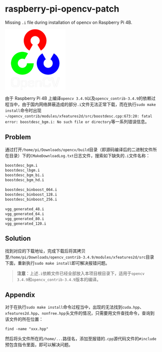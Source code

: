# raspberry-pi-opencv-patch

Missing `.i` file during installation of opencv on Raspberry Pi 4B.

![](./logo.png)

由于 Raspberry Pi 4B 上编译`opencv 3.4.9`以及`opencv_contrib-3.4.9`的依赖过程当中，由于国内网络屏蔽造成的部分`.i`文件无法正常下载，而在执行`sudo make install`命令时出现`~/opencv_contrib/modules/xfeatures2d/src/boostdesc.cpp:673:20: fatal error: boostdesc_bgm.i: No such file or directory`等一系列错误信息。

## Problem

通过打开`/home/pi/Downloads/opencv/build`目录（即源码编译后的二进制文件所在目录）下的`CMakeDownloadLog.txt`日志文件，搜索如下缺失的`.i`文件名称：

```
boostdesc_bgm.i
boostdesc_lbgm.i
boostdesc_bgm_bi.i
boostdesc_bgm_hd.i

boostdesc_binboost_064.i
boostdesc_binboost_128.i
boostdesc_binboost_256.i

vgg_generated_48.i
vgg_generated_64.i
vgg_generated_80.i
vgg_generated_120.i
```

## Solution

找到对应的下载地址，完成下载后将其拷贝至`/home/pi/Downloads/opencv_contrib-3.4.9/modules/xfeatures2d/src`目录下面，重新执行`sudo make install`即可解决报错问题。

> **注意**：上述`.i`依赖文件已经全部放入本项目根目录下，适用于`opencv 3.4.9`和`opencv_contrib-3.4.9`版本的编译。

## Appendix

对于在执行`sudo make install`命令过程当中，出现的无法找到`cuda.hpp`、`xfeatures2d.hpp`、`nonfree.hpp`头文件的情况，只需要用文件查找命令，查询到该文件的所在位置：

```
find -name "xxx.hpp"
```

然后将头文件所在的`/home/...`路径名，添加至报错的`.cpp`源代码文件的`#include`预包含指令里面，即可以解决问题。

